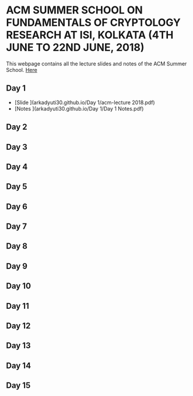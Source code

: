 #  **ACM SUMMER SCHOOL ON FUNDAMENTALS OF CRYPTOLOGY RESEARCH AT ISI, KOLKATA (4TH JUNE TO 22ND JUNE, 2018)**

This webpage contains all the lecture slides and notes of the ACM Summer School.
[Here](https://www.google.com/)
## Day 1
* [Slide ](arkadyuti30.github.io/Day 1/acm-lecture 2018.pdf)
* [Notes ](arkadyuti30.github.io/Day 1/Day 1 Notes.pdf)

## Day 2

## Day 3

## Day 4

## Day 5

## Day 6

## Day 7

## Day 8

## Day 9

## Day 10

## Day 11

## Day 12

## Day 13

## Day 14

## Day 15
